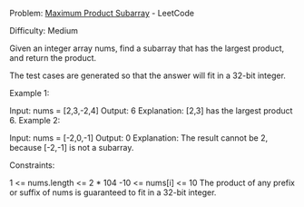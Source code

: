 Problem: [Maximum Product Subarray](https://leetcode.com/problems/maximum-product-subarray/) - LeetCode

Difficulty: Medium

Given an integer array nums, find a
subarray
that has the largest product, and return the product.

The test cases are generated so that the answer will fit in a 32-bit integer.

Example 1:

Input: nums = [2,3,-2,4]
Output: 6
Explanation: [2,3] has the largest product 6.
Example 2:

Input: nums = [-2,0,-1]
Output: 0
Explanation: The result cannot be 2, because [-2,-1] is not a subarray.

Constraints:

1 <= nums.length <= 2 \* 104
-10 <= nums[i] <= 10
The product of any prefix or suffix of nums is guaranteed to fit in a 32-bit integer.
